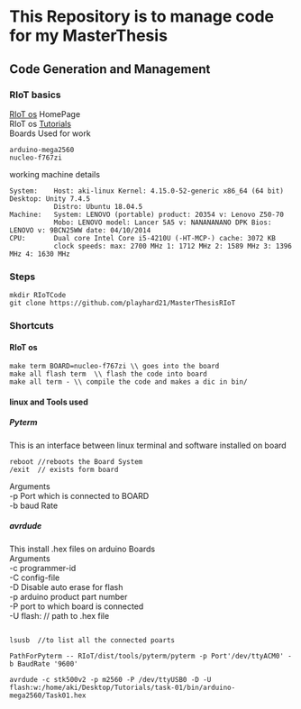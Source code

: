 # This Repository is to manage code for my MasterThesis
## Code Generation and Management
### RIoT basics

[RIoT os](https://www.riot-os.org/) HomePage \
RIoT os [Tutorials](https://github.com/RIOT-OS/Tutorials/blob/master/README.md) \
Boards Used for work
```
arduino-mega2560
nucleo-f767zi

```
working machine details
```
System:    Host: aki-linux Kernel: 4.15.0-52-generic x86_64 (64 bit) Desktop: Unity 7.4.5
           Distro: Ubuntu 18.04.5
Machine:   System: LENOVO (portable) product: 20354 v: Lenovo Z50-70
           Mobo: LENOVO model: Lancer 5A5 v: NANANANANO DPK Bios: LENOVO v: 9BCN25WW date: 04/10/2014
CPU:       Dual core Intel Core i5-4210U (-HT-MCP-) cache: 3072 KB
           clock speeds: max: 2700 MHz 1: 1712 MHz 2: 1589 MHz 3: 1396 MHz 4: 1630 MHz
```


### Steps


```
mkdir RIoTCode
git clone https://github.com/playhard21/MasterThesisRIoT
```

### Shortcuts
#### RIoT os

```
make term BOARD=nucleo-f767zi \\ goes into the board
make all flash term  \\ flash the code into board
make all term - \\ compile the code and makes a dic in bin/

```

#### linux and Tools used
##### Pyterm
This is an interface between linux terminal and software installed on board
```
reboot //reboots the Board System
/exit  // exists form board
```
Arguments \
-p Port which is connected to BOARD\
-b baud Rate

##### avrdude
This install .hex files on arduino Boards \
Arguments\
-c programmer-id\
-C config-file \
-D Disable auto erase for flash\
-p arduino product part number \
-P port to which board is connected \
-U flash: // path to .hex file

```

lsusb  //to list all the connected poarts

PathForPyterm -- RIoT/dist/tools/pyterm/pyterm -p Port'/dev/ttyACM0' -b BaudRate '9600'

avrdude -c stk500v2 -p m2560 -P /dev/ttyUSB0 -D -U flash:w:/home/aki/Desktop/Tutorials/task-01/bin/arduino-mega2560/Task01.hex


```
